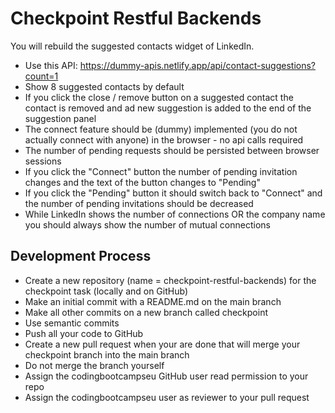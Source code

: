 # Checkpoint Restful Backends

You will rebuild the suggested contacts widget of LinkedIn.

- Use this API: https://dummy-apis.netlify.app/api/contact-suggestions?count=1
- Show 8 suggested contacts by default
- If you click the close / remove button on a suggested contact the contact is removed and ad new suggestion is added to the end of the suggestion panel
- The connect feature should be (dummy) implemented (you do not actually connect with anyone) in the browser - no api calls required
- The number of pending requests should be persisted between browser sessions
- If you click the "Connect" button the number of pending invitation changes and the text of the button changes to "Pending"
- If you click the "Pending" button it should switch back to "Connect" and the number of pending invitations should be decreased
- While LinkedIn shows the number of connections OR the company name you should always show the number of mutual connections

## Development Process

- Create a new repository (name = checkpoint-restful-backends) for the checkpoint task (locally and on GitHub)
- Make an initial commit with a README.md on the main branch
- Make all other commits on a new branch called checkpoint
- Use semantic commits
- Push all your code to GitHub
- Create a new pull request when your are done that will merge your checkpoint branch into the main branch
- Do not merge the branch yourself
- Assign the codingbootcampseu GitHub user read permission to your repo
- Assign the codingbootcampseu user as reviewer to your pull request
